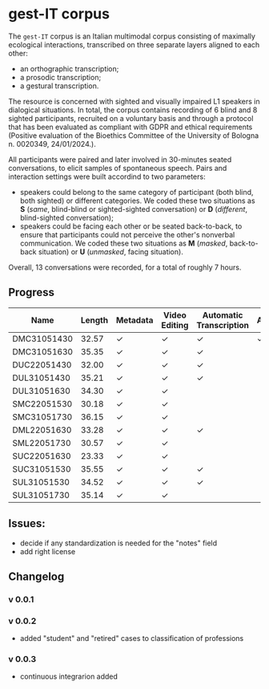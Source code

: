 # gest-IT corpus

The `gest-IT` corpus is an Italian multimodal corpus consisting of maximally ecological interactions, transcribed on three separate layers aligned to each other: 
* an orthographic transcription;
* a prosodic transcription;
* a gestural transcription.

The resource is concerned with sighted and visually impaired L1 speakers in dialogical situations. In total, the corpus contains recording of 6 blind and 8 sighted participants, recruited on a voluntary basis and through a protocol that has been evaluated as compliant with GDPR and ethical requirements (Positive evaluation of the Bioethics Committee of the University of Bologna n. 0020349, 24/01/2024.).

All participants were paired and later involved in 30-minutes seated conversations, to elicit samples of spontaneous speech. Pairs and interaction settings were built accordind to two parameters:
* speakers could belong to the same category of participant (both blind, both sighted) or different categories. We coded these two situations as **S** (_same_, blind-blind or sighted-sighted conversation) or **D** (_different_, blind-sighted conversation);
* speakers could be facing each other or be seated back-to-back, to ensure that participants could not perceive the other's nonverbal communication. We coded these two situations as **M** (_masked_, back-to-back situation) or **U** (_unmasked_, facing situation).

Overall, 13 conversations were recorded, for a total of roughly 7 hours.


## Progress

| Name           | Length   | Metadata | Video Editing | Automatic Transcription | Anonimization | Ortographic | Prosodic | Gesture |
|----------------|----------|----------|---------------|-------------------------|---------------|-------------|----------|---------|
| DMC31051430    | 32.57    | &check;  | &check;       | &check;                 | &check;       | 0:65.605    |0:65.605  |0:65.605 |
| DMC31051630    | 35.35    | &check;  | &check;       | &check;                 |               |             |          |         |
| DUC22051430    | 32.00    | &check;  | &check;       | &check;                 |               |             |          |         |
| DUL31051430    | 35.21    | &check;  | &check;       | &check;                 |               |             |          |         |
| DUL31051630    | 34.30    | &check;  | &check;       |                         |               |             |          |         |
| SMC22051530    | 30.18    | &check;  | &check;       |                         |               |             |          |         |
| SMC31051730    | 36.15    | &check;  | &check;       |                         |               |             |          |         |
| DML22051630    | 33.28    | &check;  | &check;       | &check;                 |               |             |          |         |
| SML22051730    | 30.57    | &check;  | &check;       |                         |               |             |          |         |
| SUC22051630    | 23.33    | &check;  | &check;       |                         |               |             |          |         |
| SUC31051530    | 35.55    | &check;  | &check;       | &check;                 |               |             |          |         |
| SUL31051530    | 34.52    | &check;  | &check;       | &check;                 |               |             |          |         |
| SUL31051730    | 35.14    | &check;  | &check;       |                         |               |             |          |         |



## Issues:

* decide if any standardization is needed for the "notes" field
* add right license



## Changelog

### v 0.0.1

### v 0.0.2
- added "student" and "retired" cases to classification of professions

### v 0.0.3
- continuous integrarion added
